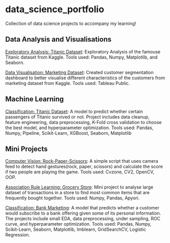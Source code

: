 # data_science_portfolio
Collection of data science projects to accompany my learning!

## Data Analysis and Visualisations

[Exploratory Analysis: Titanic Dataset](https://github.com/arturvilenskiy/data_science_portfolio/blob/main/titanic_exploratory.ipynb): Exploratory Analysis of the famouse Titanic dataset from Kaggle. Tools used: Pandas, Numpy, Matplotlib, and Seaborn.

[Data Visualisation: Marketing Dataset](https://public.tableau.com/app/profile/artur.vilenskiy/viz/MarketingDataset-Part1CustomerSegmentation/Dashboard1): Created customer segmentation dashboard to better visualise different characteristics of the customers from marketing dataset from Kaggle. Tools used: Tableau Public.


## Machine Learning

[Classification: Titanic Dataset](https://github.com/arturvilenskiy/data_science_portfolio/blob/main/titanic_model.ipynb): A model to predict whether certain passengers of Titanic survived or not. Project includes data cleanup, feature engineering, data preprocessing, K-Fold cross validation to choose the best model, and hyperparameter optimization. Tools used: Pandas, Numpy, Pipeline, Scikit-Learn, XGBoost, Seaborn, Matplotlib

## Mini Projects

[Computer Vision: Rock-Paper-Scissors](https://github.com/arturvilenskiy/data_science_portfolio/tree/main/Rock-Paper-Scissors%20Game): A simple script that uses camera feed to detect hand gestures(rock, paper, scissors) and calculate the score if two people are playing the game. Tools used: Cvzone, CV2, OpenCV, OOP.

[Association Rule Learning: Grocery Store](https://github.com/arturvilenskiy/data_science_portfolio/blob/main/grocery_store_apriori.ipynb): Mini project to analyse large dataset of transactions in a store to find most common items that are frequently bought together. Tools used: Numpy, Pandas, Apyori. 

[Classification: Bank Marketing](https://github.com/arturvilenskiy/data_science_portfolio/blob/main/bank_marketing_logistic.ipynb): A model that predicts whether a customer would subscribe to a bank offering given some of its personal information. The projects include small EDA, data preprocessing, under sampling, ROC curve, and hyperparameter optimization. Tools used: Pandas, Numpy, Scikit-Learn, Seaborn, Matplotlib, Imblearn, GridSearchCV, Logistic Regression. 